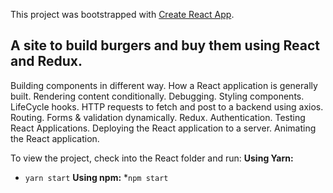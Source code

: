 This project was bootstrapped with [Create React App](https://github.com/facebookincubator/create-react-app).

## A site to build burgers and buy them using React and Redux.

Building components in different way.
How a React application is generally built.
Rendering content conditionally.
Debugging.
Styling components.
LifeCycle hooks.
HTTP requests to fetch and post to a backend using axios.
Routing.
Forms & validation dynamically.
Redux.
Authentication.
Testing React Applications.
Deploying the React application to a server.
Animating the React application.

To view the project, check into the React folder and run:
**Using Yarn:**
* `yarn start`
**Using npm:**
*`npm start`
